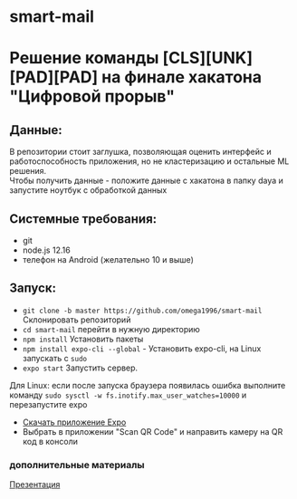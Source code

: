 # smart-mail
# Решение команды [CLS][UNK][PAD][PAD] на финале хакатона "Цифровой прорыв"

## Данные:

В репозитории стоит заглушка, позволяющая оценить интерфейс и работоспособность приложения, но не кластеризацию и остальные ML решения.  
Чтобы получить данные - положите данные с хакатона в папку daya и запустите ноутбук с обработкой данных 

## Системные требования:

- git
- node.js 12.16
- телефон на Android (желательно 10 и выше) 

## Запуск:

- `git clone -b master https://github.com/omega1996/smart-mail` Склонировать репозиторий
- `cd smart-mail` перейти в нужную директорию
- `npm install` Установить пакеты
- `npm install expo-cli --global` - Установить expo-cli, на Linux запускать с `sudo`
- `expo start` Запустить сервер. 

Для Linux: если после запуска браузера появилась ошибка выполните команду `sudo sysctl -w fs.inotify.max_user_watches=10000` и перезапустите expo

- [Скачать приложение Expo](https://play.google.com/store/apps/details?id=host.exp.exponent&hl=ru&gl=US)
- Выбрать в приложении "Scan QR Code" и направить камеру на QR код в консоли


### дополнительные материалы 
[Презентация](https://docs.google.com/presentation/d/e/2PACX-1vSAIFZ8lr_hbvKDwCmLGh0WOoPzorPeLA8FnK9_7AiBknykwRCgq_rDgRP_-JU6FObLdwTWL8GZ29-F/pub?start=false&loop=false&delayms=60000)
